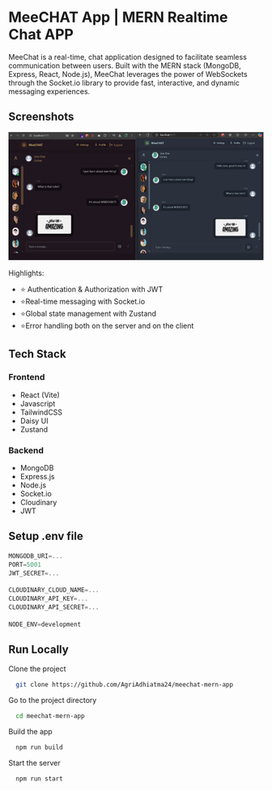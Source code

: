 
# MeeCHAT App | MERN Realtime Chat APP

MeeChat is a real-time, chat application designed to facilitate seamless communication between users. Built with the MERN stack (MongoDB, Express, React, Node.js), MeeChat leverages the power of WebSockets through the Socket.io library to provide fast, interactive, and dynamic messaging experiences.




## Screenshots

![App Screenshot](/frontend/public/ProjectChat_1.png)

Highlights:

- ⭐ Authentication & Authorization with JWT
- ⭐Real-time messaging with Socket.io
- ⭐Global state management with Zustand
- ⭐Error handling both on the server and on the client

## Tech Stack
### Frontend

- React (Vite)
- Javascript
- TailwindCSS
- Daisy UI
- Zustand

### Backend
- MongoDB
- Express.js
- Node.js
- Socket.io 
- Cloudinary
- JWT


##  Setup .env file

```js
MONGODB_URI=...
PORT=5001
JWT_SECRET=...

CLOUDINARY_CLOUD_NAME=...
CLOUDINARY_API_KEY=...
CLOUDINARY_API_SECRET=...

NODE_ENV=development
```
## Run Locally

Clone the project

```bash
  git clone https://github.com/AgriAdhiatma24/meechat-mern-app
```

Go to the project directory

```bash
  cd meechat-mern-app
```

Build the app

```bash
  npm run build
```

Start the server

```bash
  npm run start
```

